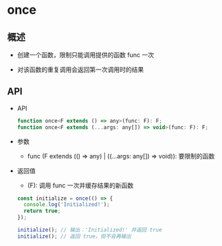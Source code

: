 # once

## 概述

+ 创建一个函数，限制只能调用提供的函数 func 一次

+ 对该函数的重复调用会返回第一次调用时的结果

## API

+ API

  ```js
  function once<F extends () => any>(func: F): F;
  function once<F extends (...args: any[]) => void>(func: F): F;
  ```

+ 参数

  + func (F extends (() => any) | ((...args: any[]) => void)): 要限制的函数

+ 返回值

  + (F): 调用 func 一次并缓存结果的新函数

  ```js
  const initialize = once(() => {
    console.log('Initialized!');
    return true;
  });

  initialize(); // 输出：'Initialized!' 并返回 true
  initialize(); // 返回 true，但不会再输出
  ```
